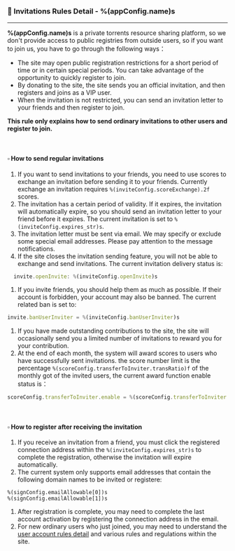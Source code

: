 ### :orange_book: Invitations Rules Detail - %(appConfig.name)s
---
**%(appConfig.name)s** is a private torrents resource sharing platform, so we don't provide access to public registries from outside users, so if you want to join us, you have to go through the following ways：
  * The site may open public registration restrictions for a short period of time or in certain special periods. You can take advantage of the opportunity to quickly register to join.
  * By donating to the site, the site sends you an official invitation, and then registers and joins as a VIP user.
  * When the invitation is not restricted, you can send an invitation letter to your friends and then register to join.

**This rule only explains how to send ordinary invitations to other users and register to join.**

&emsp;

#### :white_small_square: How to send regular invitations

1. If you want to send invitations to your friends, you need to use scores to exchange an invitation before sending it to your friends. Currently exchange an invitation requires `%(inviteConfig.scoreExchange).2f` scores.
1. The invitation has a certain period of validity. If it expires, the invitation will automatically expire, so you should send an invitation letter to your friend before it expires. The current invitation is set to `%(inviteConfig.expires_str)s`.
1. The invitation letter must be sent via email. We may specify or exclude some special email addresses. Please pay attention to the message notifications.
1. If the site closes the invitation sending feature, you will not be able to exchange and send invitations. The current invitation delivery status is:
```javascript
  invite.openInvite: %(inviteConfig.openInvite)s
```
1. If you invite friends, you should help them as much as possible. If their account is forbidden, your account may also be banned. The current related ban is set to:
```javascript
invite.banUserInviter = %(inviteConfig.banUserInviter)s
```
1. If you have made outstanding contributions to the site, the site will occasionally send you a limited number of invitations to reward you for your contribution.
1. At the end of each month, the system will award scores to users who have successfully sent invitations. the score number limit is the percentage `%(scoreConfig.transferToInviter.transRatio)f` of the monthly got of the invited users, the current award function enable status is：
```javascript
scoreConfig.transferToInviter.enable = %(scoreConfig.transferToInviter.enable)s
```

&emsp;

#### :white_small_square: How to register after receiving the invitation

1. If you receive an invitation from a friend, you must click the registered connection address within the `%(inviteConfig.expires_str)s` to complete the registration, otherwise the invitation will expire automatically.
1. The current system only supports email addresses that contain the following domain names to be invited or registere:
```
%(signConfig.emailAllowable[0])s
%(signConfig.emailAllowable[1])s
```
1. After registration is complete, you may need to complete the last account activation by registering the connection address in the email.
1. For new ordinary users who just joined, you may need to understand the [user account rules detail](/about/manual/userAccountRules) and various rules and regulations within the site.